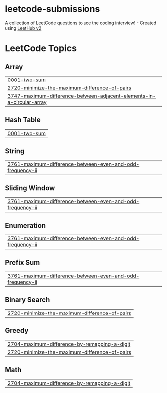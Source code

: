 # leetcode-submissions
A collection of LeetCode questions to ace the coding interview! - Created using [LeetHub v2](https://github.com/arunbhardwaj/LeetHub-2.0)

<!---LeetCode Topics Start-->
# LeetCode Topics
## Array
|  |
| ------- |
| [0001-two-sum](https://github.com/Sumdiboii/leetcode-submissions/tree/master/0001-two-sum) |
| [2720-minimize-the-maximum-difference-of-pairs](https://github.com/Sumdiboii/leetcode-submissions/tree/master/2720-minimize-the-maximum-difference-of-pairs) |
| [3747-maximum-difference-between-adjacent-elements-in-a-circular-array](https://github.com/Sumdiboii/leetcode-submissions/tree/master/3747-maximum-difference-between-adjacent-elements-in-a-circular-array) |
## Hash Table
|  |
| ------- |
| [0001-two-sum](https://github.com/Sumdiboii/leetcode-submissions/tree/master/0001-two-sum) |
## String
|  |
| ------- |
| [3761-maximum-difference-between-even-and-odd-frequency-ii](https://github.com/Sumdiboii/leetcode-submissions/tree/master/3761-maximum-difference-between-even-and-odd-frequency-ii) |
## Sliding Window
|  |
| ------- |
| [3761-maximum-difference-between-even-and-odd-frequency-ii](https://github.com/Sumdiboii/leetcode-submissions/tree/master/3761-maximum-difference-between-even-and-odd-frequency-ii) |
## Enumeration
|  |
| ------- |
| [3761-maximum-difference-between-even-and-odd-frequency-ii](https://github.com/Sumdiboii/leetcode-submissions/tree/master/3761-maximum-difference-between-even-and-odd-frequency-ii) |
## Prefix Sum
|  |
| ------- |
| [3761-maximum-difference-between-even-and-odd-frequency-ii](https://github.com/Sumdiboii/leetcode-submissions/tree/master/3761-maximum-difference-between-even-and-odd-frequency-ii) |
## Binary Search
|  |
| ------- |
| [2720-minimize-the-maximum-difference-of-pairs](https://github.com/Sumdiboii/leetcode-submissions/tree/master/2720-minimize-the-maximum-difference-of-pairs) |
## Greedy
|  |
| ------- |
| [2704-maximum-difference-by-remapping-a-digit](https://github.com/Sumdiboii/leetcode-submissions/tree/master/2704-maximum-difference-by-remapping-a-digit) |
| [2720-minimize-the-maximum-difference-of-pairs](https://github.com/Sumdiboii/leetcode-submissions/tree/master/2720-minimize-the-maximum-difference-of-pairs) |
## Math
|  |
| ------- |
| [2704-maximum-difference-by-remapping-a-digit](https://github.com/Sumdiboii/leetcode-submissions/tree/master/2704-maximum-difference-by-remapping-a-digit) |
<!---LeetCode Topics End-->